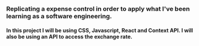 ### Replicating a expense control in order to apply what I've been learning as a software engineering.
#### In this project I will be using CSS, Javascript, React and Context API. I will also be using an API to access the exchange rate.
